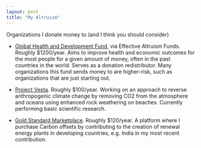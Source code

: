 ```yaml
---
layout: post
title: "My Altruism"
---
```


Organizations I donate money to (and I think you should consider) 

* [Global Health and Development Fund](https://funds.effectivealtruism.org/funds/global-development), via Effective Altruism Funds. Roughly $1200/year. Aims to improve health and economic outcomes for the most people for a given amount of money, often in the past countries in the world. Serves as a donation redistributor. Many organizations this fund sends money to are higher-risk, such as organizations that are just starting out.

* [Project Vesta](https://www.projectvesta.org/). Roughly $100/year. Working on an approach to reverse anthropogenic climate change by removing CO2 from the atmosphere and oceans using enhanced rock weathering on beaches. Currently performing basic scientific research.

* [Gold Standard Marketplace](https://www.goldstandard.org/). Roughly $120/year. A platform where I purchase Carbon offsets by contributing to the creation of renewal energy plants in developing countries, e.g. India in my most recent contribution.
